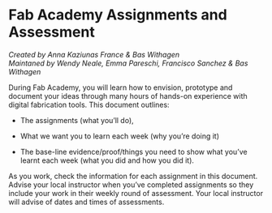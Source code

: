 # Fab Academy Assignments and Assessment

*Created by Anna Kaziunas France & Bas Withagen*  
*Maintaned by Wendy Neale, Emma Pareschi, Francisco Sanchez & Bas Withagen*

 During Fab Academy, you will learn how to envision, prototype and document your ideas through many hours of hands-on experience with digital fabrication tools. This document outlines:

* The assignments (what you’ll do),

* What we want you to learn each week (why you’re doing it)

* The base-line evidence/proof/things you need to show what you’ve learnt each week (what you did and how you did it).

As you work, check the information for each assignment in this document. Advise your local instructor when you’ve completed assignments so they include your work in their weekly round of assessment. Your local instructor will advise of dates and times of assessments.

